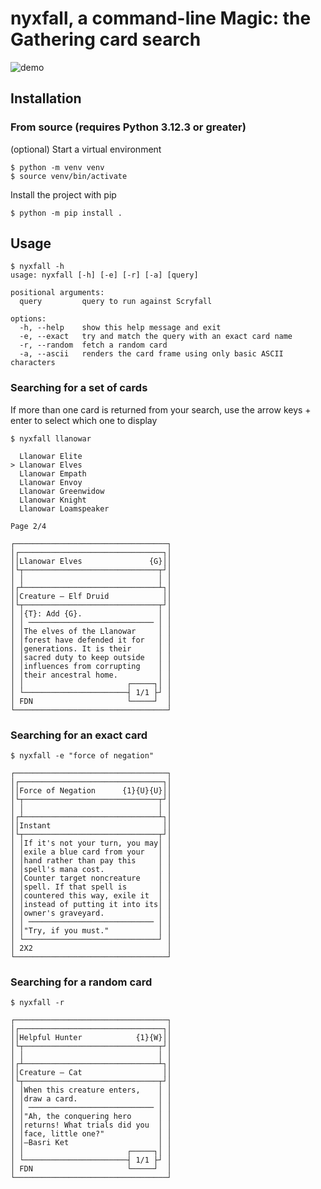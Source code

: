 # nyxfall, a command-line Magic: the Gathering card search
![demo](https://github.com/user-attachments/assets/2bc7256a-cf40-47d5-b980-a3a5aabe01ae)

## Installation

### From source (requires Python 3.12.3 or greater)

(optional) Start a virtual environment

```console
$ python -m venv venv
$ source venv/bin/activate
```

Install the project with pip
```console
$ python -m pip install .
```

## Usage

```console
$ nyxfall -h
usage: nyxfall [-h] [-e] [-r] [-a] [query]

positional arguments:
  query         query to run against Scryfall

options:
  -h, --help    show this help message and exit
  -e, --exact   try and match the query with an exact card name
  -r, --random  fetch a random card
  -a, --ascii   renders the card frame using only basic ASCII characters
```

### Searching for a set of cards
If more than one card is returned from your search, use the arrow keys + enter to select which one to display
```console
$ nyxfall llanowar

  Llanowar Elite
> Llanowar Elves
  Llanowar Empath
  Llanowar Envoy
  Llanowar Greenwidow
  Llanowar Knight
  Llanowar Loamspeaker

Page 2/4

┌──────────────────────────────────┐
│┌────────────────────────────────┐│
││Llanowar Elves               {G}││
│└┬──────────────────────────────┬┘│
│ │                              │ │
│┌┴──────────────────────────────┴┐│
││Creature — Elf Druid            ││
│└┬──────────────────────────────┬┘│
│ │{T}: Add {G}.                 │ │
│ │ ──────────────────────────── │ │
│ │The elves of the Llanowar     │ │
│ │forest have defended it for   │ │
│ │generations. It is their      │ │
│ │sacred duty to keep outside   │ │
│ │influences from corrupting    │ │
│ │their ancestral home.         │ │
│ │                       ┌─────┐│ │
│ └───────────────────────┤ 1/1 ├┘ │
│ FDN                     └─────┘  │
└──────────────────────────────────┘
```

### Searching for an exact card
```console
$ nyxfall -e "force of negation"

┌──────────────────────────────────┐
│┌────────────────────────────────┐│
││Force of Negation      {1}{U}{U}││
│└┬──────────────────────────────┬┘│
│ │                              │ │
│┌┴──────────────────────────────┴┐│
││Instant                         ││
│└┬──────────────────────────────┬┘│
│ │If it's not your turn, you may│ │
│ │exile a blue card from your   │ │
│ │hand rather than pay this     │ │
│ │spell's mana cost.            │ │
│ │Counter target noncreature    │ │
│ │spell. If that spell is       │ │
│ │countered this way, exile it  │ │
│ │instead of putting it into its│ │
│ │owner's graveyard.            │ │
│ │ ──────────────────────────── │ │
│ │"Try, if you must."           │ │
│ └──────────────────────────────┘ │
│ 2X2                              │
└──────────────────────────────────┘
```

### Searching for a random card
```console
$ nyxfall -r

┌──────────────────────────────────┐
│┌────────────────────────────────┐│
││Helpful Hunter            {1}{W}││
│└┬──────────────────────────────┬┘│
│ │                              │ │
│┌┴──────────────────────────────┴┐│
││Creature — Cat                  ││
│└┬──────────────────────────────┬┘│
│ │When this creature enters,    │ │
│ │draw a card.                  │ │
│ │ ──────────────────────────── │ │
│ │"Ah, the conquering hero      │ │
│ │returns! What trials did you  │ │
│ │face, little one?"            │ │
│ │—Basri Ket                    │ │
│ │                       ┌─────┐│ │
│ └───────────────────────┤ 1/1 ├┘ │
│ FDN                     └─────┘  │
└──────────────────────────────────┘
```
